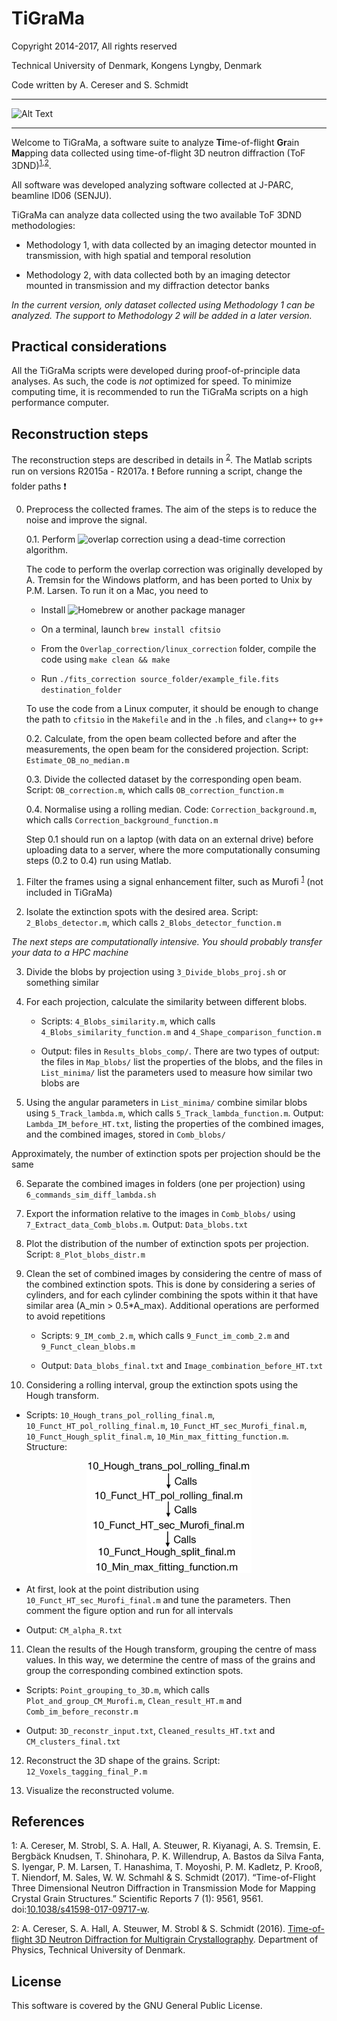 TiGraMa
=========

Copyright 2014-2017, All rights reserved

Technical University of Denmark, Kongens Lyngby, Denmark

Code written by A. Cereser and S. Schmidt

--------------------------

![Alt Text](https://github.com/albusdemens/TiGraMa/blob/master/anim.gif)

--------------------------

Welcome to TiGraMa, a software suite to analyze **Ti**me-of-flight **Gr**ain **Ma**pping data collected using time-of-flight 3D neutron diffraction (ToF 3DND)<sup>[1](#myfootnote1),[2](#myfootnote2)</sup>.

All software was developed analyzing software collected at J-PARC, beamline ID06 (SENJU).

TiGraMa can analyze data collected using the two available ToF 3DND methodologies:

  - Methodology 1, with data collected by an imaging detector mounted in transmission, with high spatial and temporal resolution

  - Methodology 2, with data collected both by an imaging detector mounted in transmission and my diffraction detector banks

_In the current version, only dataset collected using Methodology 1 can be analyzed. The support to Methodology 2 will be added in a later version._

Practical considerations
------------------------

All the TiGraMa scripts were developed during proof-of-principle data analyses. As such, the code is _not_ optimized for speed. To minimize computing time, it is recommended to run the TiGraMa scripts on a high performance computer.

Reconstruction steps
--------------------

The reconstruction steps are described in details in <sup>[2](#myfootnote2)</sup>. The Matlab scripts run on versions R2015a - R2017a. :exclamation: Before running a script, change the folder paths :exclamation:

0. Preprocess the collected frames. The aim of the steps is to reduce the noise and improve the signal.

   0.1. Perform ![overlap correction](http://iopscience.iop.org/article/10.1088/1748-0221/9/05/C05026/meta) using a dead-time correction algorithm.

   The code to perform the overlap correction was originally developed by A. Tremsin for the Windows platform, and has been ported to Unix by P.M. Larsen. To run it on a Mac, you need to

    * Install ![Homebrew](http://stacks.iop.org/1748-0221/9/i=05/a=C05026?key=crossref.88229b2d88c5ffd1bc62280555bdb4a1) or another package manager

    * On a terminal, launch `brew install cfitsio`

    * From the `Overlap_correction/linux_correction` folder, compile the code using `make clean && make`

    * Run `./fits_correction source_folder/example_file.fits destination_folder`

   To use the code from a Linux computer, it should be enough to change the path to `cfitsio` in the `Makefile` and in the `.h` files, and `clang++` to `g++`

   0.2. Calculate, from the open beam collected before and after the measurements, the open beam for the considered projection. Script: `Estimate_OB_no_median.m`

   0.3. Divide the collected dataset by the corresponding open beam. Script: `OB_correction.m`, which calls `OB_correction_function.m`

   0.4. Normalise using a rolling median. Code: `Correction_background.m`, which calls `Correction_background_function.m`

   Step 0.1 should run on a laptop (with data on an external drive) before uploading data to a server, where the more computationally consuming steps (0.2 to 0.4) run using Matlab.

1. Filter the frames using a signal enhancement filter, such as Murofi <sup>[1](#myfootnote1)</sup> (not included in TiGraMa)

2. Isolate the extinction spots with the desired area. Script: `2_Blobs_detector.m`, which calls `2_Blobs_detector_function.m`

*The next steps are computationally intensive. You should probably transfer your data to a HPC machine*

3. Divide the blobs by projection using `3_Divide_blobs_proj.sh` or something similar

4. For each projection, calculate the similarity between different blobs.

   * Scripts: `4_Blobs_similarity.m`, which calls `4_Blobs_similarity_function.m`  and `4_Shape_comparison_function.m`

   * Output: files in `Results_blobs_comp/`. There are two types of output: the files in `Map_blobs/` list the properties of the blobs, and the files in `List_minima/` list the parameters used to measure how similar two blobs are

5. Using the angular parameters in `List_minima/` combine similar blobs using `5_Track_lambda.m`, which calls `5_Track_lambda_function.m`. Output: `Lambda_IM_before_HT.txt`, listing the properties of the combined images, and the combined images, stored in `Comb_blobs/`

Approximately, the number of extinction spots per projection should be the same

6. Separate the combined images in folders (one per projection) using `6_commands_sim_diff_lambda.sh`

7. Export the information relative to the images in `Comb_blobs/` using `7_Extract_data_Comb_blobs.m`. Output: `Data_blobs.txt`

8. Plot the distribution of the number of extinction spots per projection. Script: `8_Plot_blobs_distr.m`

9. Clean the set of combined images by considering the centre of mass of the combined extinction spots. This is done by considering a series of cylinders, and for each cylinder combining the spots within it that have similar area (A_min > 0.5*A_max). Additional operations are performed to avoid repetitions

   * Scripts: `9_IM_comb_2.m`, which calls `9_Funct_im_comb_2.m` and `9_Funct_clean_blobs.m`

   * Output: `Data_blobs_final.txt` and `Image_combination_before_HT.txt`

10. Considering a rolling interval, group the extinction spots using the Hough transform.

   * Scripts: `10_Hough_trans_pol_rolling_final.m`, `10_Funct_HT_pol_rolling_final.m`, `10_Funct_HT_sec_Murofi_final.m`, `10_Funct_Hough_split_final.m`, `10_Min_max_fitting_function.m`. Structure:

   <center><img src=Structure_scripts_HT.png height=180 /></center>

   * At first, look at the point distribution using `10_Funct_HT_sec_Murofi_final.m` and tune the parameters. Then comment the figure option and run for all intervals

   * Output: `CM_alpha_R.txt`

11. Clean the results of the Hough transform, grouping the centre of mass values. In this way, we determine the centre of mass of the grains and group the corresponding combined extinction spots.

   * Scripts: `Point_grouping_to_3D.m`, which calls `Plot_and_group_CM_Murofi.m`, `Clean_result_HT.m` and `Comb_im_before_reconstr.m`

   * Output: `3D_reconstr_input.txt`, `Cleaned_results_HT.txt` and `CM_clusters_final.txt`

12. Reconstruct the 3D shape of the grains. Script: `12_Voxels_tagging_final_P.m`

13. Visualize the reconstructed volume.

References
----------

<a name="myfootnote1">1</a>: A. Cereser, M. Strobl, S. A. Hall, A. Steuwer, R. Kiyanagi, A. S. Tremsin, E. Bergbäck Knudsen, T. Shinohara, P. K. Willendrup, A. Bastos da Silva Fanta, S. Iyengar, P. M. Larsen, T. Hanashima, T. Moyoshi, P. M. Kadletz, P. Krooß, T. Niendorf, M. Sales, W. W. Schmahl & S. Schmidt (2017). “Time-of-Flight Three Dimensional Neutron Diffraction in Transmission Mode for Mapping Crystal Grain Structures.” Scientific Reports 7 (1): 9561, 9561. doi:[10.1038/s41598-017-09717-w](https://www.nature.com/articles/s41598-017-09717-w).

<a name="myfootnote2">2</a>: A. Cereser, S. A. Hall, A. Steuwer, M. Strobl & S. Schmidt (2016). [Time-of-flight 3D Neutron Diffraction for Multigrain Crystallography](http://findit.dtu.dk/en/catalog/2349663834). Department of Physics, Technical University of Denmark.

License
-------

This software is covered by the GNU General Public License.


[1]: http://stacks.iop.org/1748-0221/9/i=05/a=C05026?key=crossref.88229b2d88c5ffd1bc62280555bdb4a1
